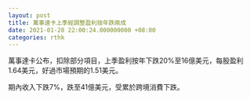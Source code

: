 ```yaml
---
layout: post
title: 萬事達卡上季經調整盈利按年跌兩成
date: 2021-01-28 22:00:24.000000000 +08:00
categories: rthk
---
```


萬事達卡公布，扣除部分項目，上季盈利按年下跌20%至16億美元，每股盈利1.64美元，好過市場預期的1.51美元。

期內收入下跌7%，跌至41億美元，受累於跨境消費下跌。
